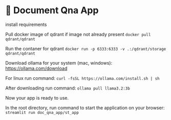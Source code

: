# 📄 Document Qna App
install requirements

Pull docker image of qdrant if image not already present
```docker pull qdrant/qdrant```

Run the contaner for qdrant
```docker run -p 6333:6333 -v .:/qdrant/storage qdrant/qdrant```

Download ollama for your system (mac, windows): https://ollama.com/download

For linux run command:
```curl -fsSL https://ollama.com/install.sh | sh```

After downloading run command:
```ollama pull llama3.2:3b```

Now your app is ready to use.

In the root directory, run command to start the application on your browser:
```streamlit run doc_qna_app/st_app```
